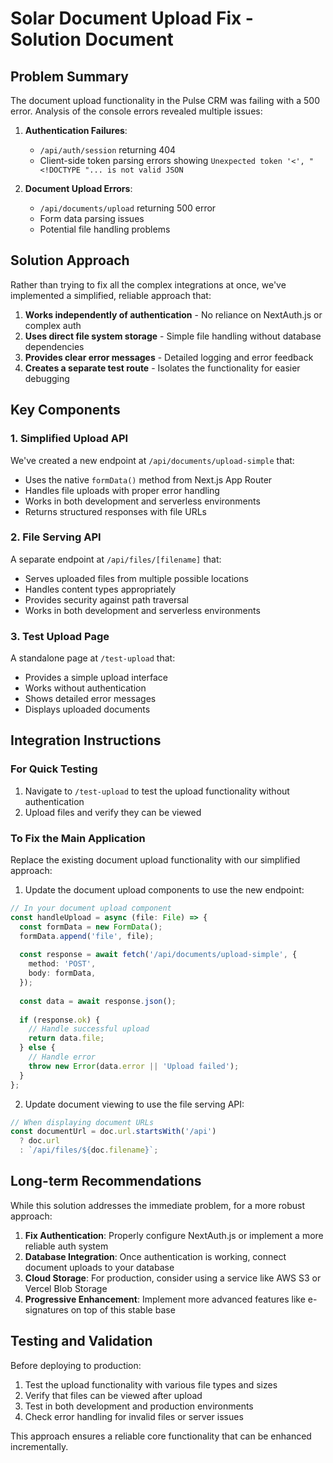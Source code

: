 # Solar Document Upload Fix - Solution Document

## Problem Summary

The document upload functionality in the Pulse CRM was failing with a 500 error. Analysis of the console errors revealed multiple issues:

1. **Authentication Failures**: 
   - `/api/auth/session` returning 404
   - Client-side token parsing errors showing `Unexpected token '<', "<!DOCTYPE "... is not valid JSON`

2. **Document Upload Errors**:
   - `/api/documents/upload` returning 500 error
   - Form data parsing issues
   - Potential file handling problems

## Solution Approach

Rather than trying to fix all the complex integrations at once, we've implemented a simplified, reliable approach that:

1. **Works independently of authentication** - No reliance on NextAuth.js or complex auth
2. **Uses direct file system storage** - Simple file handling without database dependencies
3. **Provides clear error messages** - Detailed logging and error feedback
4. **Creates a separate test route** - Isolates the functionality for easier debugging

## Key Components

### 1. Simplified Upload API

We've created a new endpoint at `/api/documents/upload-simple` that:

- Uses the native `formData()` method from Next.js App Router
- Handles file uploads with proper error handling
- Works in both development and serverless environments
- Returns structured responses with file URLs

### 2. File Serving API

A separate endpoint at `/api/files/[filename]` that:

- Serves uploaded files from multiple possible locations
- Handles content types appropriately
- Provides security against path traversal
- Works in both development and serverless environments

### 3. Test Upload Page

A standalone page at `/test-upload` that:

- Provides a simple upload interface
- Works without authentication
- Shows detailed error messages
- Displays uploaded documents

## Integration Instructions

### For Quick Testing

1. Navigate to `/test-upload` to test the upload functionality without authentication
2. Upload files and verify they can be viewed

### To Fix the Main Application

Replace the existing document upload functionality with our simplified approach:

1. Update the document upload components to use the new endpoint:

```typescript
// In your document upload component
const handleUpload = async (file: File) => {
  const formData = new FormData();
  formData.append('file', file);
  
  const response = await fetch('/api/documents/upload-simple', {
    method: 'POST',
    body: formData,
  });
  
  const data = await response.json();
  
  if (response.ok) {
    // Handle successful upload
    return data.file;
  } else {
    // Handle error
    throw new Error(data.error || 'Upload failed');
  }
};
```

2. Update document viewing to use the file serving API:

```typescript
// When displaying document URLs
const documentUrl = doc.url.startsWith('/api') 
  ? doc.url 
  : `/api/files/${doc.filename}`;
```

## Long-term Recommendations

While this solution addresses the immediate problem, for a more robust approach:

1. **Fix Authentication**: Properly configure NextAuth.js or implement a more reliable auth system
2. **Database Integration**: Once authentication is working, connect document uploads to your database
3. **Cloud Storage**: For production, consider using a service like AWS S3 or Vercel Blob Storage
4. **Progressive Enhancement**: Implement more advanced features like e-signatures on top of this stable base

## Testing and Validation

Before deploying to production:

1. Test the upload functionality with various file types and sizes
2. Verify that files can be viewed after upload
3. Test in both development and production environments
4. Check error handling for invalid files or server issues

This approach ensures a reliable core functionality that can be enhanced incrementally.
